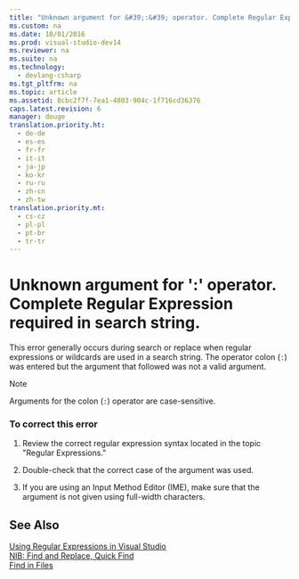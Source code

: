 ```yaml
---
title: "Unknown argument for &#39;:&#39; operator. Complete Regular Expression required in search string."
ms.custom: na
ms.date: 10/01/2016
ms.prod: visual-studio-dev14
ms.reviewer: na
ms.suite: na
ms.technology: 
  - devlang-csharp
ms.tgt_pltfrm: na
ms.topic: article
ms.assetid: 8cbc2f7f-7ea1-4803-904c-1f716cd36376
caps.latest.revision: 6
manager: douge
translation.priority.ht: 
  - de-de
  - es-es
  - fr-fr
  - it-it
  - ja-jp
  - ko-kr
  - ru-ru
  - zh-cn
  - zh-tw
translation.priority.mt: 
  - cs-cz
  - pl-pl
  - pt-br
  - tr-tr
---
```

# Unknown argument for &#39;:&#39; operator. Complete Regular Expression required in search string.
This error generally occurs during search or replace when regular expressions or wildcards are used in a search string. The operator colon (`:`) was entered but the argument that followed was not a valid argument.  
  
> [!NOTE]
>  Arguments for the colon (`:`) operator are case-sensitive.  
  
### To correct this error  
  
1.  Review the correct regular expression syntax located in the topic "Regular Expressions."  
  
2.  Double-check that the correct case of the argument was used.  
  
3.  If you are using an Input Method Editor (IME), make sure that the argument is not given using full-width characters.  
  
## See Also  
 [Using Regular Expressions in Visual Studio](../VS_IDE/Using-Regular-Expressions-in-Visual-Studio.md)   
 [NIB: Find and Replace, Quick Find](assetId:///dad03582-4931-4893-83ba-84b37f5b1600)   
 [Find in Files](../VS_IDE/Find-in-Files.md)